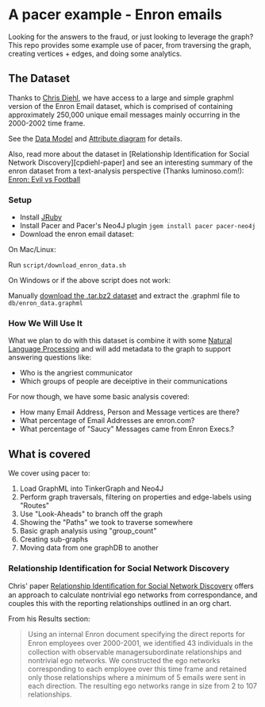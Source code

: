 # A pacer example - Enron emails

Looking for the answers to the fraud, or just looking to leverage the
graph?  This repo provides some example use of pacer, from traversing
the graph, creating vertices + edges, and doing some analytics.

## The Dataset
Thanks to [Chris Diehl](http://www.cpdiehl.org/), we have access to a
large and simple graphml version of the Enron Email dataset, which is
comprised of containing approximately 250,000 unique email messages 
mainly occurring in the 2000-2002 time frame.

See the [Data Model](https://github.com/diehl/Enron-GraphML-Data-Documentation/blob/master/Enron_GraphML_ER_Diagram.jpg)
and 
[Attribute diagram](https://github.com/diehl/Enron-GraphML-Data-Documentation/blob/master/Enron_GraphML_Attributes.jpg)
for details.

Also, read more about the dataset in [Relationship Identification for Social Network Discovery][cpdiehl-paper] and see an interesting summary of the enron dataset from a text-analysis perspective (Thanks luminoso.com!): 
[Enron: Evil vs Football](http://blog.lumino.so/2011/11/07/enron-evil-versus-football/)

### Setup

* Install [JRuby](http://jruby.org/)
* Install Pacer and Pacer's Neo4J plugin `jgem install pacer pacer-neo4j`
* Download the enron email dataset:

On Mac/Linux:

Run `script/download_enron_data.sh`

On Windows or if the above script does not work:

Manually [download the .tar.bz2 dataset](http://www.infochimps.com/datasets/enron-email-data-with-manager-subordinate-relationship-metadata)
and extract the .graphml file to `db/enron_data.graphml`


### How We Will Use It
What we plan to do with this dataset is combine it with some [Natural
Language
Processing](http://en.wikipedia.org/wiki/Natural_language_processing)
and will add metadata to the graph to support answering questions like:

* Who is the angriest communicator
* Which groups of people are deceiptive in their communications

For now though, we have some basic analysis covered:

* How many Email Address, Person and Message vertices are there?
* What percentage of Email Addresses are enron.com?
* What percentage of "Saucy" Messages came from Enron Execs.?


## What is covered
We cover using pacer to:

1. Load GraphML into TinkerGraph and Neo4J
2. Perform graph traversals, filtering on properties and edge-labels
   using "Routes"
3. Use "Look-Aheads" to branch off the graph
4. Showing the "Paths" we took to traverse somewhere
5. Basic graph analysis using "group_count" 
6. Creating sub-graphs
7. Moving data from one graphDB to another

### Relationship Identification for Social Network Discovery
Chris' paper [Relationship Identiﬁcation for Social Network Discovery](http://www.cpdiehl.org/PDF/aaai07-final.pdf)
offers an approach to calculate nontrivial ego networks from
correspondance, and couples this with the reporting relationships
outlined in an org chart.

From his Results section:
> Using an internal Enron document specifying the direct reports for 
> Enron employees over 2000-2001, we identiﬁed 43 individuals in the 
> collection with observable managersubordinate relationships and 
> nontrivial ego networks. We constructed the ego networks 
> corresponding to each employee over this time frame and retained 
> only those relationships where a minimum of 5 emails were sent in each
> direction. The resulting ego networks range in size from 2 to 107 
> relationships.

